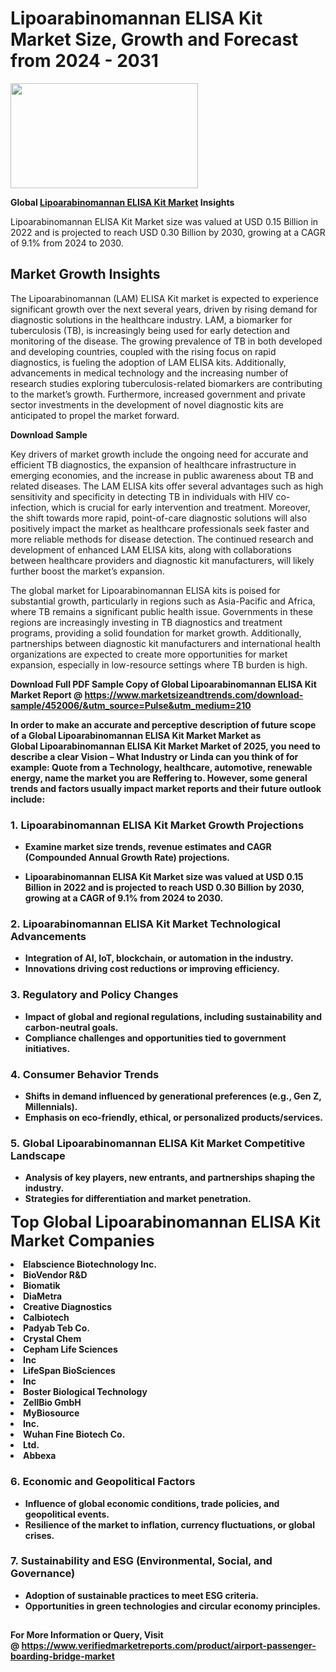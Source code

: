 <H1>Lipoarabinomannan ELISA Kit Market Size, Growth and Forecast from 2024 - 2031</H1><img class="aligncenter size-medium wp-image-584254" src="https://thirdeyenews.in/wp-content/uploads/2024/09/Global-Market-Research-300x168.jpeg" alt="" width="300" height="168" /><p><strong>Global&nbsp;<a href="https://www.marketsizeandtrends.com/download-sample/452006/&amp;utm_source=Pulse&amp;utm_medium=210">Lipoarabinomannan ELISA Kit Market</a> Insights</strong></p><p>Lipoarabinomannan ELISA Kit Market size was valued at USD 0.15 Billion in 2022 and is projected to reach USD 0.30 Billion by 2030, growing at a CAGR of 9.1% from 2024 to 2030.</p><p><h2>Market Growth Insights</h2> <p>The Lipoarabinomannan (LAM) ELISA Kit market is expected to experience significant growth over the next several years, driven by rising demand for diagnostic solutions in the healthcare industry. LAM, a biomarker for tuberculosis (TB), is increasingly being used for early detection and monitoring of the disease. The growing prevalence of TB in both developed and developing countries, coupled with the rising focus on rapid diagnostics, is fueling the adoption of LAM ELISA kits. Additionally, advancements in medical technology and the increasing number of research studies exploring tuberculosis-related biomarkers are contributing to the market’s growth. Furthermore, increased government and private sector investments in the development of novel diagnostic kits are anticipated to propel the market forward.</p> <p><strong>Download Sample</strong></p> <p>Key drivers of market growth include the ongoing need for accurate and efficient TB diagnostics, the expansion of healthcare infrastructure in emerging economies, and the increase in public awareness about TB and related diseases. The LAM ELISA kits offer several advantages such as high sensitivity and specificity in detecting TB in individuals with HIV co-infection, which is crucial for early intervention and treatment. Moreover, the shift towards more rapid, point-of-care diagnostic solutions will also positively impact the market as healthcare professionals seek faster and more reliable methods for disease detection. The continued research and development of enhanced LAM ELISA kits, along with collaborations between healthcare providers and diagnostic kit manufacturers, will likely further boost the market’s expansion. <p>The global market for Lipoarabinomannan ELISA kits is poised for substantial growth, particularly in regions such as Asia-Pacific and Africa, where TB remains a significant public health issue. Governments in these regions are increasingly investing in TB diagnostics and treatment programs, providing a solid foundation for market growth. Additionally, partnerships between diagnostic kit manufacturers and international health organizations are expected to create more opportunities for market expansion, especially in low-resource settings where TB burden is high.</p> <p><strong></p><p><span class=""><strong>Download Full PDF Sample Copy of Global Lipoarabinomannan ELISA Kit Market Report</strong> @ <a href="https://www.marketsizeandtrends.com/download-sample/452006/&amp;utm_source=Pulse&amp;utm_medium=210" target="_blank">https://www.marketsizeandtrends.com/download-sample/452006/&amp;utm_source=Pulse&amp;utm_medium=210</a></span></p><p>In order to make an accurate and perceptive description of future scope of a Global&nbsp;Lipoarabinomannan ELISA Kit Market Market as Global&nbsp;Lipoarabinomannan ELISA Kit Market Market of 2025, you need to describe a clear Vision &ndash; What Industry or Linda can you think of for example: Quote from a Technology, healthcare, automotive, renewable energy, name the market you are Reffering to. However, some general trends and factors usually impact market reports and their future outlook include:</p><h3>1.&nbsp;<strong>Lipoarabinomannan ELISA Kit Market Growth Projections</strong></h3><ul><li>Examine market size trends, revenue estimates and CAGR (Compounded Annual Growth Rate) projections.</li><li><p>Lipoarabinomannan ELISA Kit Market size was valued at USD 0.15 Billion in 2022 and is projected to reach USD 0.30 Billion by 2030, growing at a CAGR of 9.1% from 2024 to 2030.</p></li></ul><h3>2.&nbsp;<strong>Lipoarabinomannan ELISA Kit Market Technological Advancements</strong></h3><ul><li>Integration of AI, IoT, blockchain, or automation in the industry.</li><li>Innovations driving cost reductions or improving efficiency.</li></ul><h3>3.&nbsp;<strong>Regulatory and Policy Changes</strong></h3><ul><li>Impact of global and regional regulations, including sustainability and carbon-neutral goals.</li><li>Compliance challenges and opportunities tied to government initiatives.</li></ul><h3>4.&nbsp;<strong>Consumer Behavior Trends</strong></h3><ul><li>Shifts in demand influenced by generational preferences (e.g., Gen Z, Millennials).</li><li>Emphasis on eco-friendly, ethical, or personalized products/services.</li></ul><h3>5.&nbsp;<strong>Global Lipoarabinomannan ELISA Kit Market Competitive Landscape</strong></h3><ul><li>Analysis of key players, new entrants, and partnerships shaping the industry.</li><li>Strategies for differentiation and market penetration.</li></ul><p data-pm-slice="1 1 []"><span style="color: inherit; font-family: inherit; font-size: 25px;">Top Global Lipoarabinomannan ELISA Kit Market Companies</span></p><div class="" data-test-id=""><p><li>Elabscience Biotechnology Inc.</li><li> BioVendor R&D</li><li> Biomatik</li><li> DiaMetra</li><li> Creative Diagnostics</li><li> Calbiotech</li><li> Padyab Teb Co.</li><li> Crystal Chem</li><li> Cepham Life Sciences</li><li> Inc</li><li> LifeSpan BioSciences</li><li> Inc</li><li> Boster Biological Technology</li><li> ZellBio GmbH</li><li> MyBiosource</li><li> Inc.</li><li> Wuhan Fine Biotech Co.</li><li> Ltd.</li><li> Abbexa</li></p></div><h3>6.&nbsp;<strong>Economic and Geopolitical Factors</strong></h3><ul><li>Influence of global economic conditions, trade policies, and geopolitical events.</li><li>Resilience of the market to inflation, currency fluctuations, or global crises.</li></ul><h3>7.&nbsp;<strong>Sustainability and ESG (Environmental, Social, and Governance)</strong></h3><ul><li>Adoption of sustainable practices to meet ESG criteria.</li><li>Opportunities in green technologies and circular economy principles.</li></ul><h2><strong style="font-size: 14px;">For More Information or Query, Visit @&nbsp;</strong><a style="background-color: #ffffff; font-size: 14px;" href="https://www.marketsizeandtrends.com/report/lipoarabinomannan-elisa-kit-market/" target="_blank">https://www.verifiedmarketreports.com/product/airport-passenger-boarding-bridge-market</a></h2>
